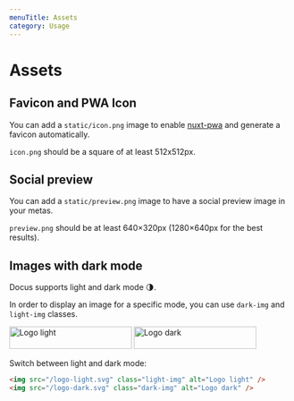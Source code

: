 ```yaml
---
menuTitle: Assets
category: Usage
---
```


# Assets

## Favicon and PWA Icon

You can add a `static/icon.png` image to enable [nuxt-pwa](https://pwa.nuxtjs.org) and generate a favicon automatically.

<d-alert>

`icon.png` should be a square of at least 512x512px.

</d-alert>

## Social preview

You can add a `static/preview.png` image to have a social preview image in your metas.

<d-alert>

`preview.png` should be at least 640×320px (1280×640px for the best results).

</d-alert>

## Images with dark mode

Docus supports light and dark mode 🌗.

In order to display an image for a specific mode, you can use `dark-img` and `light-img` classes.

<d-code-group>
<d-code-block label="Preview" active>

<div class="p-4 border-2 border-t-0 border-gray-300 dark:border-gray-700 rounded-b-md">
  <img src="/logo-light.svg" class="light-img" alt="Logo light" style="margin:0;" width="219" height="40" />
  <img src="/logo-dark.svg" class="dark-img" alt="Logo dark" style="margin:0;" width="219" height="40" />
  <p class="flex items-center" style="margin-bottom:0;">Switch between light and dark mode:&nbsp;<d-color-switcher class="inline-flex ml-2"></d-color-switcher></p>
</div>

</d-code-block>
<d-code-block label="Code">

```md
<img src="/logo-light.svg" class="light-img" alt="Logo light" />
<img src="/logo-dark.svg" class="dark-img" alt="Logo dark" />
```

</d-code-block>
</d-code-group>
